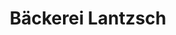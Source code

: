 ---
title: "Bäckerei Lantzsch"
url: /koethen-anhalt/baeckerei-lantzsch-an-der-ruesternbreite/
shop: Bäckerei
---